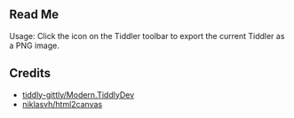 ## Read Me

Usage: Click the icon on the Tiddler toolbar to export the current Tiddler as a PNG image.

## Credits

* [tiddly-gittly/Modern.TiddlyDev](https://github.com/tiddly-gittly/Modern.TiddlyDev)
* [niklasvh/html2canvas](https://github.com/niklasvh/html2canvas)
